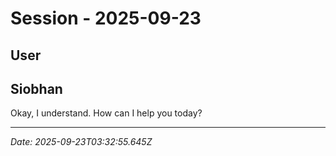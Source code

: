 # Session - 2025-09-23

## User


## Siobhan
Okay, I understand. How can I help you today?


---
*Date: 2025-09-23T03:32:55.645Z*